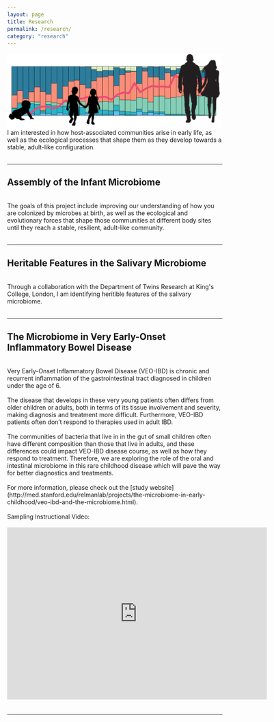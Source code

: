 ```yaml
---
layout: page
title: Research
permalink: /research/
category: "research"
---
```


![microbiome maturation](/images/microbiome_maturation.png)
<br>
I am interested in how host-associated communities arise in early life, as well as the ecological processes that shape them as they develop towards a stable, adult-like configuration.<br>
<br>

***

<h2>Assembly of the Infant Microbiome</h2>
<br>
The goals of this project include improving our understanding of how you are colonized by microbes at birth, as well as the ecological and evolutionary forces that shape those communities at different body sites until they reach a stable, resilient, adult-like community.  
<br>
<br>

***

<h2>Heritable Features in the Salivary Microbiome</h2>
<br>
Through a collaboration with the Department of Twins Research at King's College, London, I am identifying heritible features of the salivary microbiome.   
<br>
<br>

***

<h2>The Microbiome in Very Early-Onset Inflammatory Bowel Disease</h2>
<br>
Very Early-Onset Inflammatory Bowel Disease (VEO-IBD) is chronic and recurrent inflammation of the gastrointestinal tract diagnosed in children under the age of 6.<br>
<br>
The disease that develops in these very young patients often differs from older children or adults, both in terms of its tissue involvement and severity, making diagnosis and treatment more difficult. Furthermore, VEO-IBD patients often don’t respond to therapies used in adult IBD.<br>
<br>
The communities of bacteria that live in in the gut of small children often have different composition than those that live in adults, and these differences could impact VEO-IBD disease course, as well as how they respond to treatment. Therefore, we are exploring the role of the oral and intestinal microbiome in this rare childhood disease which will pave the way for better diagnostics and treatments. <br>
<br>
For more information, please check out the [study website](http://med.stanford.edu/relmanlab/projects/the-microbiome-in-early-childhood/veo-ibd-and-the-microbiome.html).<br>
<br>
Sampling Instructional Video:<br>
<br>
<iframe id="kaltura_player" src="https://cdnapisec.kaltura.com/p/1392761/sp/139276100/embedIframeJs/uiconf_id/23332312/partner_id/1392761?iframeembed=true&playerId=kaltura_player&entry_id=0_oj289523&flashvars[mediaProtocol]=rtmp&amp;flashvars[streamerType]=rtmp&amp;flashvars[streamerUrl]=rtmp://www.kaltura.com:1935&amp;flashvars[rtmpFlavors]=1&amp;flashvars[localizationCode]=en&amp;flashvars[leadWithHTML5]=true&amp;flashvars[sideBarContainer.plugin]=true&amp;flashvars[sideBarContainer.position]=left&amp;flashvars[sideBarContainer.clickToClose]=true&amp;flashvars[chapters.plugin]=true&amp;flashvars[chapters.layout]=vertical&amp;flashvars[chapters.thumbnailRotator]=false&amp;flashvars[streamSelector.plugin]=true&amp;flashvars[EmbedPlayer.SpinnerTarget]=videoHolder&amp;flashvars[dualScreen.plugin]=true&amp;&wid=0_cba40pqq" width="608" height="402" allowfullscreen webkitallowfullscreen mozAllowFullScreen allow="autoplay *; fullscreen *; encrypted-media *" frameborder="0" title="Kaltura Player"></iframe>
<br>
<br>

***
<br>
<br>

